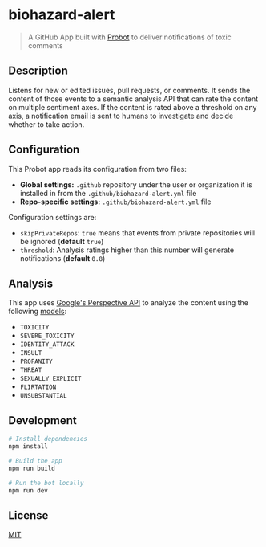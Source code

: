 # biohazard-alert

> A GitHub App built with [Probot](https://github.com/probot/probot) to deliver notifications of toxic comments

## Description

Listens for new or edited issues, pull requests, or comments. It sends the content of those events to a semantic analysis API that can rate the content on multiple sentiment axes. If the content is rated above a threshold on any axis, a notification email is sent to humans to investigate and decide whether to take action.

## Configuration

This Probot app reads its configuration from two files:

* **Global settings:** `.github` repository under the user or organization it is installed in from the `.github/biohazard-alert.yml` file
* **Repo-specific settings:** `.github/biohazard-alert.yml` file

Configuration settings are:

* `skipPrivateRepos`: `true` means that events from private repositories will be ignored (**default** `true`)
* `threshold`: Analysis ratings higher than this number will generate notifications (**default** `0.8`)

## Analysis

This app uses [Google's Perspective API](https://www.perspectiveapi.com/#/) to analyze the content using the following [models](https://github.com/conversationai/perspectiveapi/blob/master/api_reference.md#models):

* `TOXICITY`
* `SEVERE_TOXICITY`
* `IDENTITY_ATTACK`
* `INSULT`
* `PROFANITY`
* `THREAT`
* `SEXUALLY_EXPLICIT`
* `FLIRTATION`
* `UNSUBSTANTIAL`

## Development

```sh
# Install dependencies
npm install

# Build the app
npm run build

# Run the bot locally
npm run dev
```

## License

[MIT](LICENSE.md)

